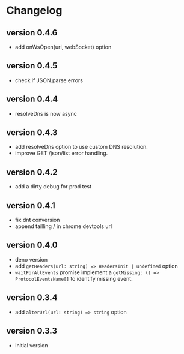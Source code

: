 # Changelog

## version 0.4.6
- add onWsOpen(url, webSocket) option

## version 0.4.5
- check if JSON.parse errors

## version 0.4.4
- resolveDns is now async

## version 0.4.3
- add resolveDns option to use custom DNS resolution.
- improve GET /json/list error handling.

## version 0.4.2

- add a dirty debug for prod test

## version 0.4.1

- fix dnt conversion
- append tailling / in chrome devtools url

## version 0.4.0

- deno version
- add `getHeaders(url: string) => HeadersInit | undefined` option
- `waitForAllEvents` promise implement a
  `getMissing: () => ProtocolEventsName[]` to identify missing event.

## version 0.3.4

- add `alterUrl(url: string) => string` option

## version 0.3.3

- initial version
